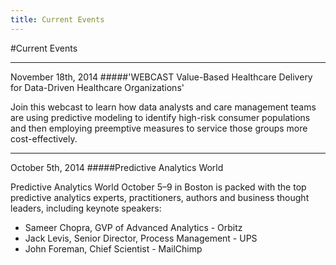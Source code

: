 ```yaml
---
title: Current Events
---
```


#Current Events

---
November 18th, 2014
#####'WEBCAST Value-Based Healthcare Delivery for Data-Driven Healthcare Organizations'

Join this webcast to learn how data analysts and care management teams are using predictive modeling to identify high-risk consumer populations and then employing preemptive measures to service those groups more cost-effectively.

---
October 5th, 2014
#####Predictive Analytics World 

Predictive Analytics World October 5–9 in Boston is packed with the top predictive analytics experts, practitioners, authors and business thought leaders, including keynote speakers:

* Sameer Chopra, GVP of Advanced Analytics - Orbitz
* Jack Levis, Senior Director, Process Management - UPS
* John Foreman, Chief Scientist - MailChimp